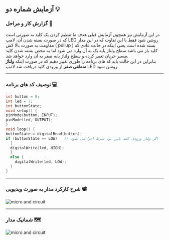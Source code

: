 ## آزمایش شماره دو 💡

### گزارش کار و مراحل 📝

در این آزمایش نیز همچون آزمایش قبلی هدف ما تنظیم کردن یک کلید به صورتی است که در صورت بسته شدن آن، لامپ LED روشن شود فقط با این تفاوت که در این مدار مقاومت به صورت بالا کش ( pullup ) بسته شده است یعنی اینکه در حالت عادی که کلید باز می باشد سطح ولتاژ پایه یک به آن وارد می شود اما به محض بسته شدن کلید مسیر جریان تغییر کرده و سطح ولتاژ پایه صفر به آن وارد خواهد شد.  
بنابراین در این حالت باید کد های برنامه را طوری تغییر دهیم که در صورت اینکه **ولتاژ منطقی صفر** از ورودی کلید دریافت شد لامپ LED روشن شود.

---

### توصیف کد های برنامه 💻

```cpp
int button = 8;
int led = 7;
int buttonState;
void setup() {
pinMode(button, INPUT);
pinMode(led, OUTPUT);
}
void loop() {
buttonState = digitalRead(button);
if (buttonState == LOW)   // اگر ولتاژ ورودی کلید پایین بود شرط اجرا می شود
  {
  digitalWrite(led, HIGH);
  }
  else {
    digitalWrite(led, LOW);
  }
}
```

---

### شرح کارکرد مدار به صورت ویدیویی 📽️

![micro and circuit](/media/microprocessor_4.gif)

---

### شماتیک مدار 🗺️

![micro and circuit](/media/schematic_4.jpg)
